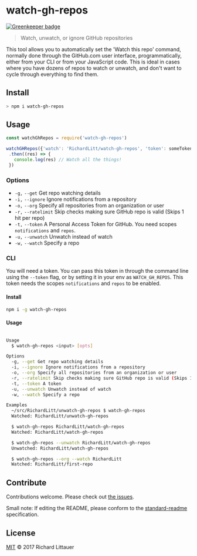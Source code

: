 # watch-gh-repos

[![Greenkeeper badge](https://badges.greenkeeper.io/RichardLitt/watch-gh-repos.svg)](https://greenkeeper.io/)

> Watch, unwatch, or ignore GitHub repositories

This tool allows you to automatically set the 'Watch this repo' command, normally done through the GitHub.com user interface, programmatically, either from your CLI or from your JavaScript code. This is ideal in cases where you have dozens of repos to watch or unwatch, and don't want to cycle through everything to find them. 

## Install

```sh
> npm i watch-gh-repos
```

## Usage

```js
const watchGhRepos = require('watch-gh-repos')

watchGHRepos({'watch': 'RichardLitt/watch-gh-repos', 'token': someToken})
 .then((res) => {
   console.log(res) // Watch all the things!
 })
```

### Options

- `-g,` `--get` Get repo watching details
- `-i,` `--ignore` Ignore notifications from a repository
- `-o,` `--org` Specify all repositories from an organization or user
- `-r,` `--ratelimit` Skip checks making sure GitHub repo is valid (Skips 1 hit per repo)
- `-t,` `--token` A Personal Access Token for GitHub. You need scopes `notifications` and `repos`.
- `-u,` `--unwatch` Unwatch instead of watch
- `-w,` `--watch` Specify a repo

### CLI

You will need a token. You can pass this token in through the command line using the `--token` flag, or by setting it in your env as `WATCH_GH_REPOS`. This token needs the scopes `notifications` and `repos` to be enabled.

#### Install

```sh
npm i -g watch-gh-repos
```

#### Usage
```sh

Usage
  $ watch-gh-repos <input> [opts]

Options
  -g, --get Get repo watching details
  -i, --ignore Ignore notifications from a repository
  -o, --org Specify all repositories from an organization or user
  -r, --ratelimit Skip checks making sure GitHub repo is valid (Skips 1 hit per repo)
  -t, --token A token
  -u, --unwatch Unwatch instead of watch
  -w, --watch Specify a repo

Examples
  ~/src/RichardLitt/unwatch-gh-repos $ watch-gh-repos
  Watched: RichardLitt/unwatch-gh-repos

  $ watch-gh-repos RichardLitt/watch-gh-repos
  Watched: RichardLitt/watch-gh-repos

  $ watch-gh-repos --unwatch RichardLitt/watch-gh-repos
  Unwatched: RichardLitt/watch-gh-repos

  $ watch-gh-repos --org --watch RichardLitt
  Watched: RichardLitt/first-repo
```

## Contribute

Contributions welcome. Please check out [the issues](https://github.com/RichardLitt/watch-gh-repos/issues).

Small note: If editing the README, please conform to the [standard-readme](https://github.com/RichardLitt/standard-readme) specification.

## License

[MIT](LICENSE) © 2017 Richard Littauer
